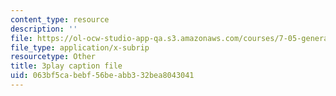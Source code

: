 ```yaml
---
content_type: resource
description: ''
file: https://ol-ocw-studio-app-qa.s3.amazonaws.com/courses/7-05-general-biochemistry-spring-2020/063bf5cabebf56beabb332bea8043041_Z2ScgFh81Dc.vtt
file_type: application/x-subrip
resourcetype: Other
title: 3play caption file
uid: 063bf5ca-bebf-56be-abb3-32bea8043041
---
```

